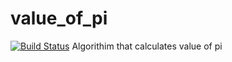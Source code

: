 # value_of_pi
[![Build Status](http://ec2-3-94-172-36.compute-1.amazonaws.com/buildStatus/icon?job=value_of_pi&build=2)](http://ec2-3-94-172-36.compute-1.amazonaws.com/job/value_of_pi/2/)
Algorithim that calculates value of pi
